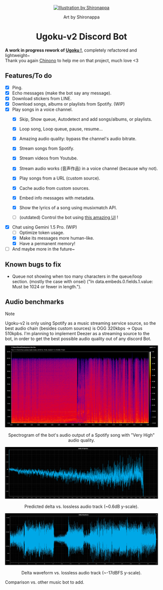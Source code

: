<div align="center">
  <a href="https://twitter.com/shironappa_">
      <img src="https://i.imgur.com/gj3SRcY.png" alt="Illustration by Shironappa">
  </a>
  <p>Art by Shironappa</p>
  <h1>Ugoku-v2 Discord Bot</h1>
</div>

**A work in progress rework of [Ugoku !](https://github.com/Shewiiii/Ugoku-bot)**, completely refactored and lightweight~  
Thank you again [Chinono](https://github.com/ChinHongTan) to help me on that project, much love <3

<h2>Features/To do</h2>

- [X] Ping.
- [X] Echo messages (make the bot say any message).
- [X] Download stickers from LINE.
- [X] Download songs, albums or playlists from Spotify. (WIP)
- [X] Play songs in a voice channel.
  - [X] Skip, Show queue, Autodetect and add songs/albums, or playlists.
  - [X] Loop song, Loop queue, pause, resume...
  - [X] Amazing audio quality: bypass the channel's audio bitrate.
  - [X] Stream songs from Spotify.
  - [X] Stream videos from Youtube.
  - [X] Stream audio works (音声作品) in a voice channel (because why not).
  - [X] Play songs from a URL (custom source).
  - [X] Cache audio from custom sources.
  - [X] Embed info messages with metadata.
  - [X] Show the lyrics of a song using musixmatch API.
  - [ ] (outdated) Control the bot using [this amazing UI](https://github.com/ChinHongTan/Ugoku-frontend) !


- [X] Chat using Gemini 1.5 Pro. (WIP)
  - [ ] Optimize token usage.
  - [X] Make its messages more human-like.
  - [X] Have a permanent memory!
- [ ] And maybe more in the future~

<h2>Known bugs to fix</h2>

- Queue not showing when too many characters in the queue/loop section. (mostly the case with onsei)
  ("In data.embeds.0.fields.1.value: Must be 1024 or fewer in length.").

<h2>Audio benchmarks</h2>

> [!NOTE]
> Ugoku-v2 is only using Spotify as a music streaming service source, so the best audio chain (besides custom sources) is OGG 320kbps -> Opus 510kpbs. I'm planning to implement Deezer as a streaming source to the bot, in order to get the best possible audio quality out of any discord Bot.

<div align="center">
  <img src="img/spectrogram.png" alt="spectrogram"/>
  <p>Spectrogram of the bot's audio output of a Spotify song with "Very High" audio quality.</p>
  <img src="img/delta_of_spectra.png" alt="delta of spectra"/>
  <p>Predicted delta vs. lossless audio track (~0.6dB y-scale).</p>
  <img src="img/delta_waveform.jpg" alt="delta waveform vs. lossless audio track"/>
  <p>Delta waveform vs. lossless audio track (~-17dBFS y-scale).</p>
</div>
<p>Comparison vs. other music bot to add.</p>

